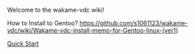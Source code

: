 Welcome to the wakame-vdc wiki!

How to Install to Gentoo?
https://github.com/s1061123/wakame-vdc/wiki/Wakame-vdc-install-memo-for-Gentoo-linux-(ver1)

[Quick Start](./Quick-Start.md)
